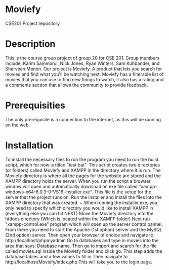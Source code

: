 # Moviefy
CSE201 Project repository
# Description 
This is the course group project of group 20 for CSE 201. Group members include: Karim Sammorui, Nick Jones, Ryan Winters, Sam Kuhbander, and Sherveen Menon. Our project is Moviefy.
A product that lets you search for movies and find what you'll be watching next. Moviefy has a filterable list of movies that you can use to find new things to watch, it also has a rating 
and a comments section that allows the community to provide feedback. 
# Prerequisities 
The only prerequisite is a connection to the internet, as this will be running on the web.
# Installation
To install the necessary files to run the program you need to run the build script, which for now is titled "test.bat". This script creates two directories (or folders) called Moviefy and XAMPP 
in the directory where it is run. The Moviefy directory is where all the pages for the website are stored and the XAMPP directory holds the server. When you run the script a browser window will 
open and automatically download an exe file called "xampp-windows-x64-8.0.3-0-VS16-installer.exe". This file is the setup for the server that the project runs on. 
Run the installer and install the files into the XAMPP directory that was created. ~ When running the installer.exe, you only need to specify which directory you would like to install XAMPP 
in (everything else you can hit NEXT) Move the Moviefy directory into the htdocs directory (Which is located within the XAMPP folder) Next run "xampp-control.exe" program which will open up the 
server control pannel. From there you need to start the Apache (1st option) server and the MySQL (2nd option) server. Then open your browser of choice and navigate to http://localhost/phpmyadmin 
Go to databases and type in movies into the area that says: Database name. Then go to import and search for the file called movies.sql inside the Moviefy folder and click go. 
This step adds the database tables and a few values to fill in Then navigate to http://localhost/Moviefy/index.php This will take you to the login page.
